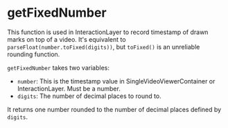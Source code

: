# getFixedNumber

This function is used in InteractionLayer to record timestamp of drawn marks on top of a video. It's equivalent to `parseFloat(number.toFixed(digits))`, but `toFixed()` is an unreliable rounding function.

`getFixedNumber` takes two variables:
- `number`: This is the timestamp value in SingleVideoViewerContainer or InteractionLayer. Must be a number.
- `digits`: The number of decimal places to round to.

It returns one number rounded to the number of decimal places defined by `digits`.
